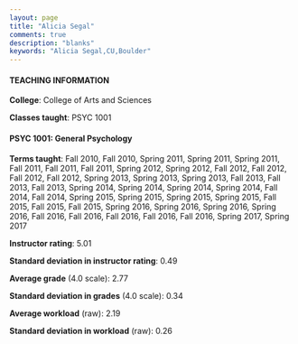 ```yaml
---
layout: page
title: "Alicia Segal" 
comments: true
description: "blanks"
keywords: "Alicia Segal,CU,Boulder"
---
```

<head>
<script src="https://ajax.googleapis.com/ajax/libs/jquery/2.1.3/jquery.min.js"></script>
<script src="https://dl.dropboxusercontent.com/s/pc42nxpaw1ea4o9/highcharts.js?dl=0"></script>
<!-- <script src="../assets/js/highcharts.js"></script> -->
<style type="text/css">@font-face {
	font-family: "Bebas Neue";
	src: url(https://www.filehosting.org/file/details/544349/BebasNeue Regular.otf) format("opentype");
	}
	h1.Bebas { 
		font-family: "Bebas Neue", Verdana, Tahoma;
	}
</style>
</head>
	   
#### TEACHING INFORMATION

**College**: College of Arts and Sciences

**Classes taught**: PSYC 1001

#### PSYC 1001: General Psychology

**Terms taught**: Fall 2010, Fall 2010, Spring 2011, Spring 2011, Spring 2011, Fall 2011, Fall 2011, Fall 2011, Spring 2012, Spring 2012, Fall 2012, Fall 2012, Fall 2012, Fall 2012, Spring 2013, Spring 2013, Spring 2013, Fall 2013, Fall 2013, Fall 2013, Spring 2014, Spring 2014, Spring 2014, Spring 2014, Fall 2014, Fall 2014, Spring 2015, Spring 2015, Spring 2015, Spring 2015, Fall 2015, Fall 2015, Fall 2015, Spring 2016, Spring 2016, Spring 2016, Spring 2016, Fall 2016, Fall 2016, Fall 2016, Fall 2016, Fall 2016, Spring 2017, Spring 2017

**Instructor rating**: 5.01

**Standard deviation in instructor rating**: 0.49

**Average grade** (4.0 scale): 2.77

**Standard deviation in grades** (4.0 scale): 0.34

**Average workload** (raw): 2.19

**Standard deviation in workload** (raw): 0.26


